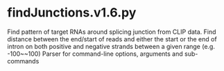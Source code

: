 # findJunctions.v1.6.py
Find pattern of target RNAs around splicing junction from CLIP data.
Find distance between the end/start of reads and either the start or the end of intron on both positive and negative strands between a given range (e.g. -100~~100)
Parser for command-line options, arguments and sub-commands